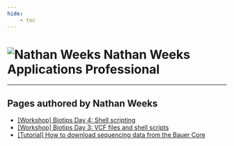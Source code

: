 ```yaml
---
hide:
    - toc
---
```


<h1 class="profile-header">
  <img src="/img/people/nathanweeks.jpg" alt="Nathan Weeks">
  <span class="profile-name">
    Nathan Weeks<br>
    <span class="profile-title">Applications Professional</span>
  </span>
</h1>





---

## Pages authored by Nathan Weeks

 - [[Workshop] Biotips Day 4: Shell scripting](../workshops/biotips/Biotips-workshop-Day4.md)
 - [[Workshop] Biotips Day 3: VCF files and shell scripts](../workshops/biotips/Biotips-workshop-Day3.md)
 - [[Tutorial] How to download sequencing data from the Bauer Core](../resources/Tutorials/how-can-i-download-my-sequencing-data.md)